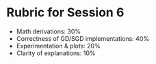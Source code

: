 # Rubric for Session 6
- Math derivations: 30%
- Correctness of GD/SGD implementations: 40%
- Experimentation & plots: 20%
- Clarity of explanations: 10%